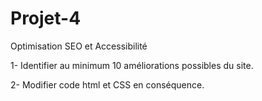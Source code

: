 # Projet-4
Optimisation SEO et Accessibilité

1- Identifier au minimum 10 améliorations possibles du site.

2- Modifier code html et CSS en conséquence.







